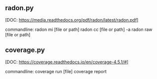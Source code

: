 ## radon.py 
[DOC: https://media.readthedocs.org/pdf/radon/latest/radon.pdf]

commandline:
radon mi [file or path]
radon cc [file or path] -a
radon raw [file or path] 

## coverage.py 
[DOC: https://coverage.readthedocs.io/en/coverage-4.5.1/#]

commandline:
coverage run [file]
coverage report 
